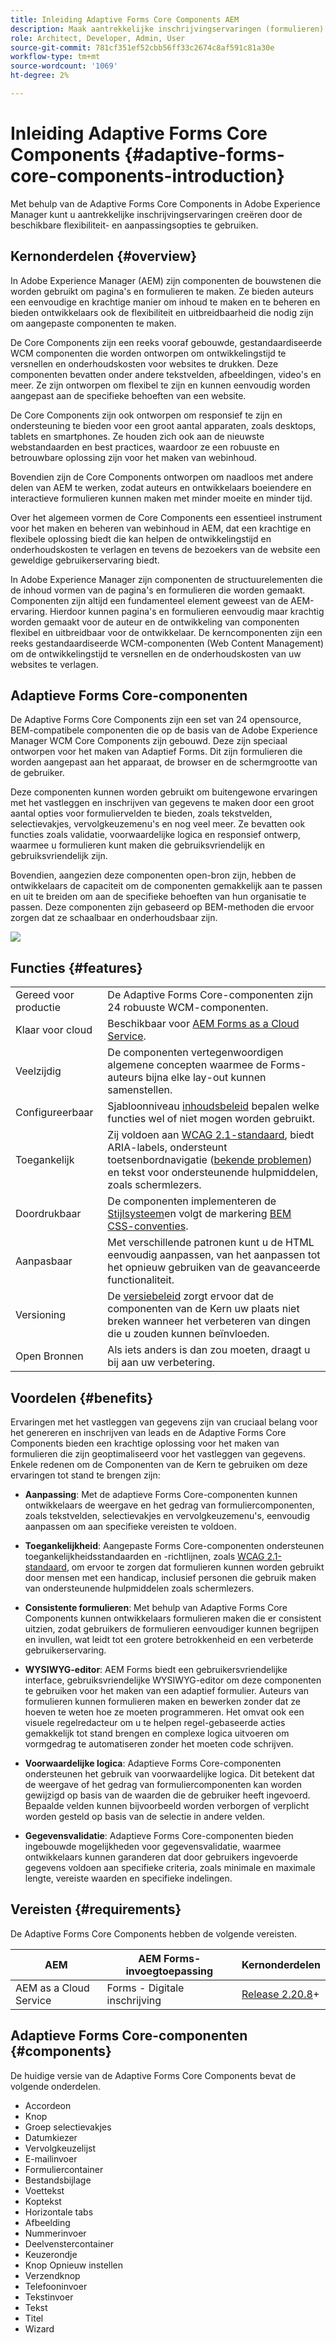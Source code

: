 ```yaml
---
title: Inleiding Adaptive Forms Core Components AEM
description: Maak aantrekkelijke inschrijvingservaringen (formulieren) met de flexibiliteit van de Adaptive Forms Core Components en lever deze met de kracht van Adobe Experience Manager.
role: Architect, Developer, Admin, User
source-git-commit: 781cf351ef52cbb56ff33c2674c8af591c81a30e
workflow-type: tm+mt
source-wordcount: '1069'
ht-degree: 2%

---
```



# Inleiding Adaptive Forms Core Components {#adaptive-forms-core-components-introduction}

Met behulp van de Adaptive Forms Core Components in Adobe Experience Manager kunt u aantrekkelijke inschrijvingservaringen creëren door de beschikbare flexibiliteit- en aanpassingsopties te gebruiken.

## Kernonderdelen  {#overview}

In Adobe Experience Manager (AEM) zijn componenten de bouwstenen die worden gebruikt om pagina&#39;s en formulieren te maken. Ze bieden auteurs een eenvoudige en krachtige manier om inhoud te maken en te beheren en bieden ontwikkelaars ook de flexibiliteit en uitbreidbaarheid die nodig zijn om aangepaste componenten te maken.

De Core Components zijn een reeks vooraf gebouwde, gestandaardiseerde WCM componenten die worden ontworpen om ontwikkelingstijd te versnellen en onderhoudskosten voor websites te drukken. Deze componenten bevatten onder andere tekstvelden, afbeeldingen, video&#39;s en meer. Ze zijn ontworpen om flexibel te zijn en kunnen eenvoudig worden aangepast aan de specifieke behoeften van een website.

De Core Components zijn ook ontworpen om responsief te zijn en ondersteuning te bieden voor een groot aantal apparaten, zoals desktops, tablets en smartphones. Ze houden zich ook aan de nieuwste webstandaarden en best practices, waardoor ze een robuuste en betrouwbare oplossing zijn voor het maken van webinhoud.

Bovendien zijn de Core Components ontworpen om naadloos met andere delen van AEM te werken, zodat auteurs en ontwikkelaars boeiendere en interactieve formulieren kunnen maken met minder moeite en minder tijd.

Over het algemeen vormen de Core Components een essentieel instrument voor het maken en beheren van webinhoud in AEM, dat een krachtige en flexibele oplossing biedt die kan helpen de ontwikkelingstijd en onderhoudskosten te verlagen en tevens de bezoekers van de website een geweldige gebruikerservaring biedt.

In Adobe Experience Manager zijn componenten de structuurelementen die de inhoud vormen van de pagina&#39;s en formulieren die worden gemaakt. Componenten zijn altijd een fundamenteel element geweest van de AEM-ervaring. Hierdoor kunnen pagina&#39;s en formulieren eenvoudig maar krachtig worden gemaakt voor de auteur en de ontwikkeling van componenten flexibel en uitbreidbaar voor de ontwikkelaar. De kerncomponenten zijn een reeks gestandaardiseerde WCM-componenten (Web Content Management) om de ontwikkelingstijd te versnellen en de onderhoudskosten van uw websites te verlagen.

## Adaptieve Forms Core-componenten

De Adaptive Forms Core Components zijn een set van 24 opensource, BEM-compatibele componenten die op de basis van de Adobe Experience Manager WCM Core Components zijn gebouwd. Deze zijn speciaal ontworpen voor het maken van Adaptief Forms. Dit zijn formulieren die worden aangepast aan het apparaat, de browser en de schermgrootte van de gebruiker.

Deze componenten kunnen worden gebruikt om buitengewone ervaringen met het vastleggen en inschrijven van gegevens te maken door een groot aantal opties voor formuliervelden te bieden, zoals tekstvelden, selectievakjes, vervolgkeuzemenu&#39;s en nog veel meer. Ze bevatten ook functies zoals validatie, voorwaardelijke logica en responsief ontwerp, waarmee u formulieren kunt maken die gebruiksvriendelijk en gebruiksvriendelijk zijn.

Bovendien, aangezien deze componenten open-bron zijn, hebben de ontwikkelaars de capaciteit om de componenten gemakkelijk aan te passen en uit te breiden om aan de specifieke behoeften van hun organisatie te passen. Deze componenten zijn gebaseerd op BEM-methoden die ervoor zorgen dat ze schaalbaar en onderhoudsbaar zijn.

![](assets/sample-adaptive-form.png)

## Functies {#features}

|  |  |
|---|---|
| Gereed voor productie | De Adaptive Forms Core-componenten zijn 24 robuuste WCM-componenten. |
| Klaar voor cloud | Beschikbaar voor  [AEM Forms as a Cloud Service](https://experienceleague.adobe.com/docs/experience-manager-cloud-service/content/forms/home.html). |
| Veelzijdig | De componenten vertegenwoordigen algemene concepten waarmee de Forms-auteurs bijna elke lay-out kunnen samenstellen. |
| Configureerbaar | Sjabloonniveau [inhoudsbeleid](https://experienceleague.adobe.com/docs/experience-manager-cloud-service/content/implementing/developing/full-stack/components-templates/templates.html#content-policies) bepalen welke functies wel of niet mogen worden gebruikt. |
| Toegankelijk | Zij voldoen aan [WCAG 2.1-standaard](https://www.w3.org/TR/WCAG21/), biedt ARIA-labels, ondersteunt toetsenbordnavigatie ([bekende problemen](https://github.com/adobe/aem-core-wcm-components/issues?utf8=✓&amp;q=is%3Aissue+is%3Aopen+accessibility+in%3Atitle)) en tekst voor ondersteunende hulpmiddelen, zoals schermlezers. |
| Doordrukbaar | De componenten implementeren de [Stijlsysteem](https://experienceleague.adobe.com/docs/experience-manager-cloud-service/content/sites/authoring/features/style-system.html)en volgt de markering [BEM CSS-conventies](http://getbem.com/). |
| Aanpasbaar | Met verschillende patronen kunt u de HTML eenvoudig aanpassen, van het aanpassen tot het opnieuw gebruiken van de geavanceerde functionaliteit. |
| Versioning | De [versiebeleid](https://github.com/adobe/aem-core-wcm-components/wiki/Versioning-policies) zorgt ervoor dat de componenten van de Kern uw plaats niet breken wanneer het verbeteren van dingen die u zouden kunnen beïnvloeden. |
| Open Bronnen | Als iets anders is dan zou moeten, draagt u bij aan uw verbetering. |

## Voordelen {#benefits}

Ervaringen met het vastleggen van gegevens zijn van cruciaal belang voor het genereren en inschrijven van leads en de Adaptive Forms Core Components bieden een krachtige oplossing voor het maken van formulieren die zijn geoptimaliseerd voor het vastleggen van gegevens. Enkele redenen om de Componenten van de Kern te gebruiken om deze ervaringen tot stand te brengen zijn:

* **Aanpassing**: Met de adaptieve Forms Core-componenten kunnen ontwikkelaars de weergave en het gedrag van formuliercomponenten, zoals tekstvelden, selectievakjes en vervolgkeuzemenu&#39;s, eenvoudig aanpassen om aan specifieke vereisten te voldoen.

* **Toegankelijkheid**: Aangepaste Forms Core-componenten ondersteunen toegankelijkheidsstandaarden en -richtlijnen, zoals  [WCAG 2.1-standaard](https://www.w3.org/TR/WCAG21/), om ervoor te zorgen dat formulieren kunnen worden gebruikt door mensen met een handicap, inclusief personen die gebruik maken van ondersteunende hulpmiddelen zoals schermlezers.

* **Consistente formulieren**: Met behulp van Adaptive Forms Core Components kunnen ontwikkelaars formulieren maken die er consistent uitzien, zodat gebruikers de formulieren eenvoudiger kunnen begrijpen en invullen, wat leidt tot een grotere betrokkenheid en een verbeterde gebruikerservaring.

* **WYSIWYG-editor**: AEM Forms biedt een gebruikersvriendelijke interface, gebruiksvriendelijke WYSIWYG-editor om deze componenten te gebruiken voor het maken van een adaptief formulier. Auteurs van formulieren kunnen formulieren maken en bewerken zonder dat ze hoeven te weten hoe ze moeten programmeren. Het omvat ook een visuele regelredacteur om u te helpen regel-gebaseerde acties gemakkelijk tot stand brengen en complexe logica uitvoeren om vormgedrag te automatiseren zonder het moeten code schrijven.

* **Voorwaardelijke logica**: Adaptieve Forms Core-componenten ondersteunen het gebruik van voorwaardelijke logica. Dit betekent dat de weergave of het gedrag van formuliercomponenten kan worden gewijzigd op basis van de waarden die de gebruiker heeft ingevoerd. Bepaalde velden kunnen bijvoorbeeld worden verborgen of verplicht worden gesteld op basis van de selectie in andere velden.

* **Gegevensvalidatie**: Adaptieve Forms Core-componenten bieden ingebouwde mogelijkheden voor gegevensvalidatie, waarmee ontwikkelaars kunnen garanderen dat door gebruikers ingevoerde gegevens voldoen aan specifieke criteria, zoals minimale en maximale lengte, vereiste waarden en specifieke indelingen.

## Vereisten {#requirements}

De Adaptive Forms Core Components hebben de volgende vereisten.

| AEM | AEM Forms-invoegtoepassing | Kernonderdelen |
|---|---|---|
| AEM as a Cloud Service | Forms - Digitale inschrijving | [Release 2.20.8](/help/versions.md)+ |


## Adaptieve Forms Core-componenten {#components}

De huidige versie van de Adaptive Forms Core Components bevat de volgende onderdelen.

* Accordeon
* Knop
* Groep selectievakjes
* Datumkiezer
* Vervolgkeuzelijst
* E-mailinvoer
* Formuliercontainer
* Bestandsbijlage
* Voettekst
* Koptekst
* Horizontale tabs
* Afbeelding
* Nummerinvoer
* Deelvenstercontainer
* Keuzerondje
* Knop Opnieuw instellen
* Verzendknop
* Telefooninvoer
* Tekstinvoer
* Tekst
* Titel
* Wizard

